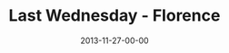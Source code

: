 ---
layout: message
category: message
series: "Kingdom Come"
title: "Last Wednesday - Florence"
date: 2013-11-27-00-00
message_id: 836
sc-permalink-url: "http://soundcloud.com/crdschurch/last-wednesday-florence-1"
audio: "http://s3.amazonaws.com/crossroads-media/messages/audio/1127813_lw_florence.mp3"
audio-duration: "34:10"
description: "Last Wednesday November - Florence"
video: "http://s3.amazonaws.com/crossroads-media/messages/video/1127813_lw_florence.mp4"
video-duration: "34:10"
yt-embed-url: "//www.youtube.com/embed/M7NpQxrcc1E"
video-image: "http://s3.amazonaws.com/crossroads-media/images/1127813_lw_florence_still.jpg"
tag: 
 - florence
 - terry-phillips
 - last-wednesday
 - crossroads
 - crossroads-church
explicit: false
---